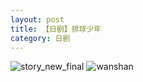```yaml
---
layout: post
title: 【日剧】排球少年
category: 日剧
---
```

![story_new_final](http://s1r3itzmh.hd-bkt.clouddn.com/img/story_new_final_0322.png)
![wanshan](http://s1r3itzmh.hd-bkt.clouddn.com/img/wanshan.png)
  




